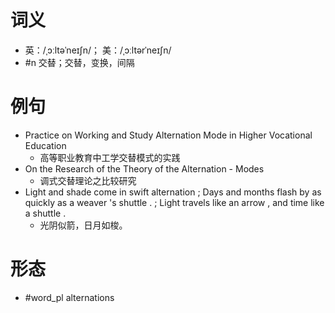 # 词义
- 英：/ˌɔːltəˈneɪʃn/； 美：/ˌɔːltərˈneɪʃn/
- #n 交替；交替，变换，间隔
# 例句
- Practice on Working and Study Alternation Mode in Higher Vocational Education
	- 高等职业教育中工学交替模式的实践
- On the Research of the Theory of the Alternation - Modes
	- 调式交替理论之比较研究
- Light and shade come in swift alternation ; Days and months flash by as quickly as a weaver 's shuttle . ; Light travels like an arrow , and time like a shuttle .
	- 光阴似箭，日月如梭。
# 形态
- #word_pl alternations
